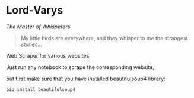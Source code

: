 # Lord-Varys

_The Master of Whisperers_

> My little birds are everywhere, and they whisper to me the strangest stories...

Web Scraper for various websites

Just run any notebook to scrape the corresponding website,

but first make sure that you have installed beautifulsoup4 library:

```
pip install beautifulsoup4
```
